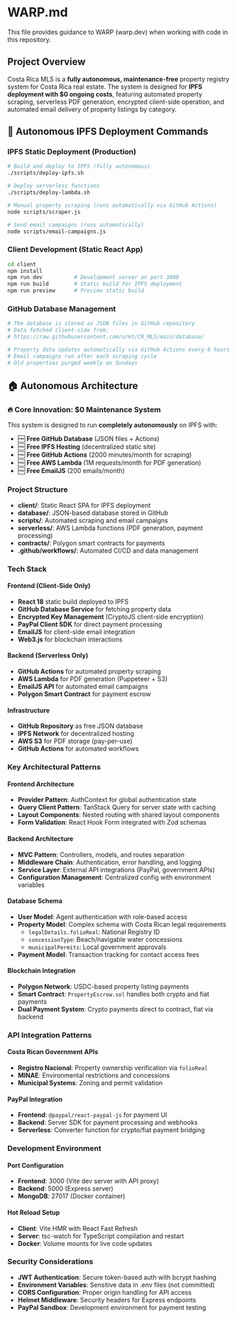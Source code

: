 # WARP.md

This file provides guidance to WARP (warp.dev) when working with code in this repository.

## Project Overview

Costa Rica MLS is a **fully autonomous, maintenance-free** property registry system for Costa Rica real estate. The system is designed for **IPFS deployment with $0 ongoing costs**, featuring automated property scraping, serverless PDF generation, encrypted client-side operation, and automated email delivery of property listings by category.

## 🚀 Autonomous IPFS Deployment Commands

### IPFS Static Deployment (Production)
```bash
# Build and deploy to IPFS (fully autonomous)
./scripts/deploy-ipfs.sh

# Deploy serverless functions
./scripts/deploy-lambda.sh

# Manual property scraping (runs automatically via GitHub Actions)
node scripts/scraper.js

# Send email campaigns (runs automatically)
node scripts/email-campaigns.js
```

### Client Development (Static React App)
```bash
cd client
npm install
npm run dev          # Development server on port 3000
npm run build        # Static build for IPFS deployment
npm run preview      # Preview static build
```

### GitHub Database Management
```bash
# The database is stored as JSON files in GitHub repository
# Data fetched client-side from: 
# https://raw.githubusercontent.com/urmt/CR_MLS/main/database/

# Property data updates automatically via GitHub Actions every 6 hours
# Email campaigns run after each scraping cycle
# Old properties purged weekly on Sundays
```

## 🏠 Autonomous Architecture

### 🔥 Core Innovation: $0 Maintenance System
This system is designed to run **completely autonomously** on IPFS with:
- 🆓 **Free GitHub Database** (JSON files + Actions)
- 🆓 **Free IPFS Hosting** (decentralized static site)
- 🆓 **Free GitHub Actions** (2000 minutes/month for scraping)
- 🆓 **Free AWS Lambda** (1M requests/month for PDF generation)
- 🆓 **Free EmailJS** (200 emails/month)

### Project Structure
- **client/**: Static React SPA for IPFS deployment
- **database/**: JSON-based database stored in GitHub
- **scripts/**: Automated scraping and email campaigns
- **serverless/**: AWS Lambda functions (PDF generation, payment processing)
- **contracts/**: Polygon smart contracts for payments
- **.github/workflows/**: Automated CI/CD and data management

### Tech Stack

#### Frontend (Client-Side Only)
- **React 18** static build deployed to IPFS
- **GitHub Database Service** for fetching property data
- **Encrypted Key Management** (CryptoJS client-side encryption)
- **PayPal Client SDK** for direct payment processing
- **EmailJS** for client-side email integration
- **Web3.js** for blockchain interactions

#### Backend (Serverless Only)
- **GitHub Actions** for automated property scraping
- **AWS Lambda** for PDF generation (Puppeteer + S3)
- **EmailJS API** for automated email campaigns
- **Polygon Smart Contract** for payment escrow

#### Infrastructure
- **GitHub Repository** as free JSON database
- **IPFS Network** for decentralized hosting
- **AWS S3** for PDF storage (pay-per-use)
- **GitHub Actions** for automated workflows

### Key Architectural Patterns

#### Frontend Architecture
- **Provider Pattern**: AuthContext for global authentication state
- **Query Client Pattern**: TanStack Query for server state with caching
- **Layout Components**: Nested routing with shared layout components
- **Form Validation**: React Hook Form integrated with Zod schemas

#### Backend Architecture
- **MVC Pattern**: Controllers, models, and routes separation
- **Middleware Chain**: Authentication, error handling, and logging
- **Service Layer**: External API integrations (PayPal, government APIs)
- **Configuration Management**: Centralized config with environment variables

#### Database Schema
- **User Model**: Agent authentication with role-based access
- **Property Model**: Complex schema with Costa Rican legal requirements
  - `legalDetails.folioReal`: National Registry ID
  - `concessionType`: Beach/navigable water concessions
  - `municipalPermits`: Local government approvals
- **Payment Model**: Transaction tracking for contact access fees

#### Blockchain Integration
- **Polygon Network**: USDC-based property listing payments
- **Smart Contract**: `PropertyEscrow.sol` handles both crypto and fiat payments
- **Dual Payment System**: Crypto payments direct to contract, fiat via backend

### API Integration Patterns

#### Costa Rican Government APIs
- **Registro Nacional**: Property ownership verification via `folioReal`
- **MINAE**: Environmental restrictions and concessions
- **Municipal Systems**: Zoning and permit validation

#### PayPal Integration
- **Frontend**: `@paypal/react-paypal-js` for payment UI
- **Backend**: Server SDK for payment processing and webhooks
- **Serverless**: Converter function for crypto/fiat payment bridging

### Development Environment

#### Port Configuration
- **Frontend**: 3000 (Vite dev server with API proxy)
- **Backend**: 5000 (Express server)
- **MongoDB**: 27017 (Docker container)

#### Hot Reload Setup
- **Client**: Vite HMR with React Fast Refresh
- **Server**: tsc-watch for TypeScript compilation and restart
- **Docker**: Volume mounts for live code updates

### Security Considerations
- **JWT Authentication**: Secure token-based auth with bcrypt hashing
- **Environment Variables**: Sensitive data in .env files (not committed)
- **CORS Configuration**: Proper origin handling for API access
- **Helmet Middleware**: Security headers for Express endpoints
- **PayPal Sandbox**: Development environment for payment testing